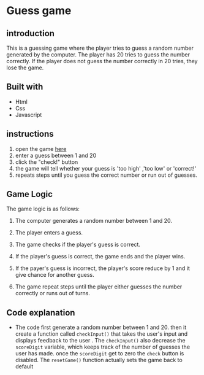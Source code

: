 # Guess game

## introduction

This is a guessing game where the player tries to guess a random number
generated by the computer. The player has 20 tries to guess the number
correctly. If the player does not guess the number correctly in 20 tries, they lose the game.

## Built with

- Html
- Css
- Javascript

## instructions

1. open the game [here](https://kareem24.github.io/Guessing-game/)
2. enter a guess between 1 and 20
3. click the "check!" button
4. the game will tell whether your guess is 'too high' ,'too low' or 'correct!'
5. repeats steps until you guess the correct number or run out of guesses.

## Game Logic

The game logic is as follows:

1. The computer generates a random number between 1 and 20.

2. The player enters a guess.

3. The game checks if the player's guess is correct.

4. If the player's guess is correct, the game ends and the player wins.

5. If the payer's guess is incorrect, the player's score reduce by 1 and it give chance for another guess.

6. The game repeat steps until the player either guesses the number correctly or runs out of turns.

## Code explanation

- The code first generate a random number between 1 and 20. then it create a function called `checkInput()` that takes the user's input and displays feedback to the user . The `checkInput()` also decrease the `scoreDigit` variable, which keeps track of the number of guesses the user has made.
  once the `scoreDigit` get to zero the `check` button is disabled.
  The `resetGame()` function actually sets the game back to default

